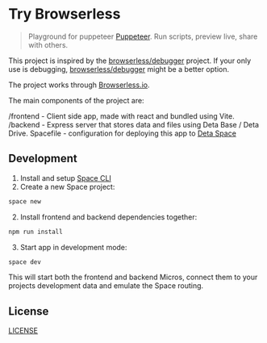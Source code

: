 # Try Browserless

> Playground for puppeteer [Puppeteer](https://pptr.dev/). Run scripts, preview live, share with others.

This project is inspired by the [browserless/debugger](https://github.com/browserless/debugger) project. If your only use is debugging, [browserless/debugger](https://github.com/browserless/debugger) might be a better option.

The project works through [Browserless.io](https://www.browserless.io).

The main components of the project are:

/frontend - Client side app, made with react and bundled using Vite.
/backend - Express server that stores data and files using Deta Base / Deta Drive.
Spacefile - configuration for deploying this app to [Deta Space](https://deta.space)

## Development

1. Install and setup [Space CLI](https://deta.space/docs/en/basics/cli)
2. Create a new Space project:

```bash
space new
```

2. Install frontend and backend dependencies together:

```bash
npm run install
```

3. Start app in development mode:

```bash
space dev
```

This will start both the frontend and backend Micros, connect them to your projects development data and emulate the Space routing.

## License

[LICENSE](./LICENSE)
